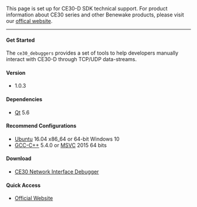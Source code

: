 This page is set up for CE30-D SDK technical support. For product information about CE30 series and other Benewake products, please visit our [offical website](http://www.benewake.com/en/index.html).

---

#### Get Started

The `ce30_debuggers` provides a set of tools to help developers manually interact with CE30-D through TCP/UDP data-streams.

#### Version

- 1.0.3

#### Dependencies

- [Qt](https://www.qt.io/) 5.6

#### Recommend Configurations

- [Ubuntu](https://www.ubuntu.com/) 16.04 x86_64 or 64-bit Windows 10
- [GCC-C++](https://gcc.gnu.org) 5.4.0 or [MSVC](https://www.visualstudio.com) 2015 64 bits

#### Download

- [CE30 Network Interface Debugger](https://github.com/codincodee/ce30_debuggers/releases/download/v1.0.3/ce30_network_interface_debugger_v1_0_3_win10_64bit.zip)

#### Quick Access

- [Official Website](http://www.benewake.com/en/index.html)

